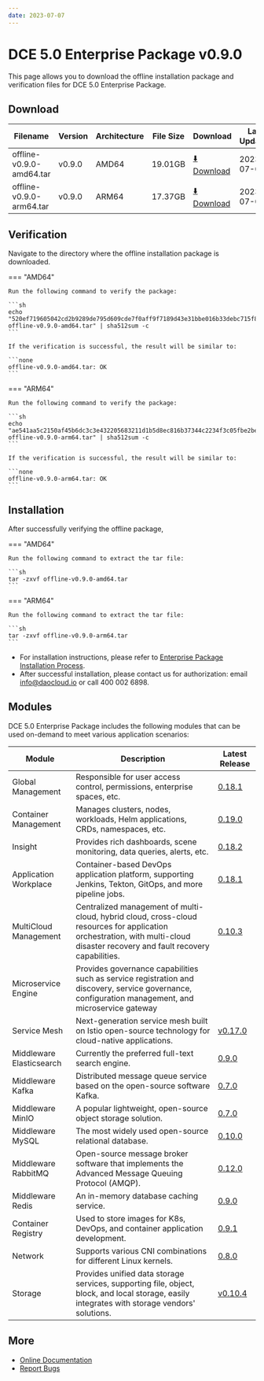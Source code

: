 ```yaml
---
date: 2023-07-07
---
```


# DCE 5.0 Enterprise Package v0.9.0

This page allows you to download the offline installation package and verification files for DCE 5.0 Enterprise Package.

## Download

| Filename                      | Version | Architecture | File Size | Download                                                                                                                               | Last Updated |
| ----------------------------- | --------| -------------| ----------| -------------------------------------------------------------------------------------------------------------------------------------- | ------------ |
| offline-v0.9.0-amd64.tar      | v0.9.0  | AMD64        | 19.01GB   | [:arrow_down: Download](https://qiniu-download-public.daocloud.io/DaoCloud_Enterprise/dce5/offline-v0.9.0-amd64.tar)                  | 2023-07-07   |
| offline-v0.9.0-arm64.tar      | v0.9.0  | ARM64        | 17.37GB   | [:arrow_down: Download](https://qiniu-download-public.daocloud.io/DaoCloud_Enterprise/dce5/offline-v0.9.0-arm64.tar)                  | 2023-07-07   |

## Verification

Navigate to the directory where the offline installation package is downloaded.

=== "AMD64"

    Run the following command to verify the package:

    ```sh
    echo "520ef719605042cd2b9289de795d609cde7f0aff9f7189d43e31bbe016b33debc715f8e0de24c8f3c3685d54f7d6b2595651bcfa9695c9b98210d161cfddc241  offline-v0.9.0-amd64.tar" | sha512sum -c
    ```

    If the verification is successful, the result will be similar to:

    ```none
    offline-v0.9.0-amd64.tar: OK
    ```

=== "ARM64"

    Run the following command to verify the package:

    ```sh
    echo "ae541aa5c2150af45b6dc3c3e432205683211d1b5d8ec816b37344c2234f3c05fbe2be7526b4b5832c5db0439c7d501ce2f1c1492aa5cfe045bbdd321d662e22  offline-v0.9.0-arm64.tar" | sha512sum -c
    ```

    If the verification is successful, the result will be similar to:

    ```none
    offline-v0.9.0-arm64.tar: OK
    ```

## Installation

After successfully verifying the offline package,

=== "AMD64"

    Run the following command to extract the tar file:

    ```sh
    tar -zxvf offline-v0.9.0-amd64.tar
    ```

=== "ARM64"

    Run the following command to extract the tar file:

    ```sh
    tar -zxvf offline-v0.9.0-arm64.tar
    ```

- For installation instructions, please refer to [Enterprise Package Installation Process](../../install/commercial/start-install.md).
- After successful installation, please contact us for authorization: email info@daocloud.io or call 400 002 6898.

## Modules

DCE 5.0 Enterprise Package includes the following modules that can be used on-demand to meet various application scenarios:

| Module                | Description                                                                 | Latest Release                                                |
| --------------------- | --------------------------------------------------------------------------- | ------------------------------------------------------------- |
| Global Management     | Responsible for user access control, permissions, enterprise spaces, etc.    | [0.18.1](../../ghippo/intro/release-notes.md#0181)    |
| Container Management  | Manages clusters, nodes, workloads, Helm applications, CRDs, namespaces, etc.| [0.19.0](../../kpanda/intro/release-notes.md#0190)    |
| Insight         | Provides rich dashboards, scene monitoring, data queries, alerts, etc.       | [0.18.2](../../insight/intro/releasenote.md#0182)     |
| Application Workplace | Container-based DevOps application platform, supporting Jenkins, Tekton, GitOps, and more pipeline jobs. | [0.18.1](../../amamba/intro/release-notes.md#0181)      |
| MultiCloud Management | Centralized management of multi-cloud, hybrid cloud, cross-cloud resources for application orchestration, with multi-cloud disaster recovery and fault recovery capabilities. | [0.10.3](../../kairship/intro/release-notes.md#0103)   |
| Microservice Engine   | Provides governance capabilities such as service registration and discovery, service governance, configuration management, and microservice gateway  |
| Service Mesh          | Next-generation service mesh built on Istio open-source technology for cloud-native applications. | [v0.17.0](../../mspider/intro/release-notes.md#v0170)    |
| Middleware Elasticsearch | Currently the preferred full-text search engine.                                      | [0.9.0](../../middleware/elasticsearch/release-notes.md#090) |
| Middleware Kafka        | Distributed message queue service based on the open-source software Kafka.            | [0.7.0](../../middleware/kafka/release-notes.md#070)          |
| Middleware MinIO        | A popular lightweight, open-source object storage solution.                            | [0.7.0](../../middleware/minio/release-notes.md#070)          |
| Middleware MySQL        | The most widely used open-source relational database.                                  | [0.10.0](../../middleware/mysql/release-notes.md#0100)           |
| Middleware RabbitMQ     | Open-source message broker software that implements the Advanced Message Queuing Protocol (AMQP). | [0.12.0](../../middleware/rabbitmq/release-notes.md#0120)        |
| Middleware Redis        | An in-memory database caching service.                                                | [0.9.0](../../middleware/redis/release-notes.md#090)           |
| Container Registry       | Used to store images for K8s, DevOps, and container application development.            | [0.9.1](../../dce/dce-rn/230630.md)                            |
| Network                | Supports various CNI combinations for different Linux kernels.                        | [0.8.0](../../dce/dce-rn/230630.md)                            |
| Storage                | Provides unified data storage services, supporting file, object, block, and local storage, easily integrates with storage vendors' solutions. | [v0.10.4](../../dce/dce-rn/230630.md)                            |

## More

- [Online Documentation](../../dce/index.md)
- [Report Bugs](https://github.com/DaoCloud/DaoCloud-docs/issues)